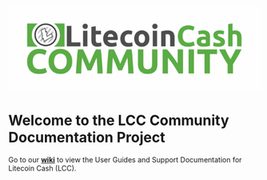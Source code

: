 ![Litecoin Cash Community Logo](assets/LitecoinCashCommunity-wbg-700.png?raw=true)

# Welcome to the LCC Community Documentation Project

Go to our **[wiki](../../wiki)** to view the User Guides and Support Documentation for Litecoin Cash (LCC).